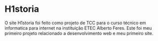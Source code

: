 # H1storia
O site H1storia foi feito como projeto de TCC para o curso técnico em informatica para internet na instituição ETEC Alberto Feres.
Este foi meu primeiro projeto relacionado a desenvolvimento web e meu primeiro site.
